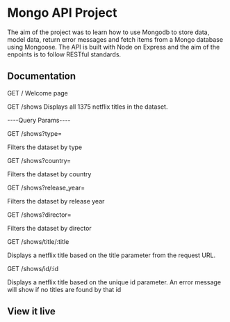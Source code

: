 # Mongo API Project

The aim of the project was to learn how to use Mongodb to store data, model data, return error messages and fetch items from a Mongo database using Mongoose. The API is built with Node on Express and the aim of the enpoints is to follow RESTful standards.

## Documentation

GET /
Welcome page

GET /shows
Displays all 1375 netflix titles in the dataset.

----Query Params----

GET /shows?type=

Filters the dataset by type

GET /shows?country=

Filters the dataset by country

GET /shows?release_year=

Filters the dataset by release year

GET /shows?director=

Filters the dataset by director

GET /shows/title/:title

Displays a netflix title based on the title parameter from the request URL.

GET /shows/id/:id

Displays a netflix title based on the unique id parameter. An error message will show if no titles are found by that id

## View it live
